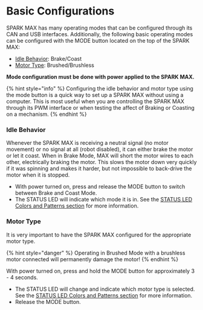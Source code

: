 # Basic Configurations

SPARK MAX has many operating modes that can be configured through its CAN and USB interfaces. Additionally, the following basic operating modes can be configured with the MODE button located on the top of the SPARK MAX:

* [Idle Behavior](../operating-modes/idle-mode-brake-coast-mode.md): Brake/Coast
* [Motor Type](../operating-modes/motor-type-brushed-brushless-mode.md): Brushed/Brushless

**Mode configuration must be done with power applied to the SPARK MAX.**

{% hint style="info" %}
Configuring the idle behavior and motor type using the mode button is a quick way to set up a SPARK MAX without using a computer. This is most useful when you are controlling the SPARK MAX through its PWM interface or when testing the affect of Braking or Coasting on a mechanism.
{% endhint %}

### Idle Behavior

Whenever the SPARK MAX is receiving a neutral signal \(no motor movement\) or no signal at all \(robot disabled\), it can either brake the motor or let it coast. When in Brake Mode, MAX will short the motor wires to each other, electrically braking the motor. This slows the motor down very quickly if it was spinning and makes it harder, but not impossible to back-drive the motor when it is stopped.

* With power turned on, press and release the MODE button to switch between Brake and Coast Mode.
* The STATUS LED will indicate which mode it is in. See the [STATUS LED Colors and Patterns section](../status-led.md#standard-operation) for more information.

### Motor Type

It is very important to have the SPARK MAX configured for the appropriate motor type. 

{% hint style="danger" %}
Operating in Brushed Mode with a brushless motor connected will permanently damage the motor!
{% endhint %}

With power turned on, press and hold the MODE button for approximately 3 - 4 seconds.

* The STATUS LED will change and indicate which motor type is selected. See the [STATUS LED Colors and Patterns section](../status-led.md#standard-operation) for more information.
* Release the MODE button.


